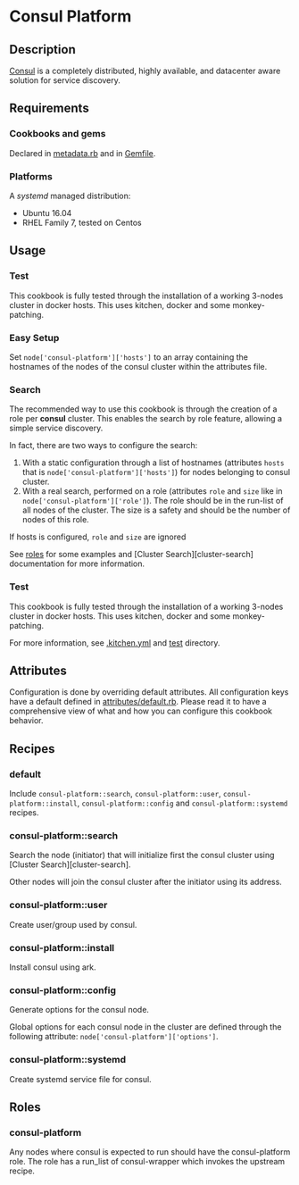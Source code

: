 Consul Platform
=============

Description
-----------

[Consul](https://www.hashicorp.com/consul.html) is a completely distributed,
highly available, and datacenter aware solution for service discovery.

Requirements
------------

### Cookbooks and gems

Declared in [metadata.rb](metadata.rb) and in [Gemfile](Gemfile).

### Platforms

A *systemd* managed distribution:
- Ubuntu 16.04
- RHEL Family 7, tested on Centos

Usage
-----

### Test

This cookbook is fully tested through the installation of a working 3-nodes
cluster in docker hosts. This uses kitchen, docker and some monkey-patching.

### Easy Setup

Set `node['consul-platform']['hosts']` to an array containing the
hostnames of the nodes of the consul cluster within the attributes file.

### Search

The recommended way to use this cookbook is through the creation of a role per
**consul** cluster. This enables the search by role feature, allowing a
simple service discovery.

In fact, there are two ways to configure the search:

1. With a static configuration through a list of hostnames (attributes `hosts`
   that is `node['consul-platform']['hosts']`) for nodes belonging to
   consul cluster.
2. With a real search, performed on a role (attributes `role` and `size`
   like in `node['consul-platform']['role']`).
   The role should be in the run-list of all nodes of the cluster.
   The size is a safety and should be the number of nodes of this role.

If hosts is configured, `role` and `size` are ignored

See [roles](test/integration/roles) for some examples and
[Cluster Search][cluster-search] documentation for more information.

### Test

This cookbook is fully tested through the installation of a working 3-nodes
cluster in docker hosts. This uses kitchen, docker and some monkey-patching.

For more information, see [.kitchen.yml](.kitchen.yml) and [test](test)
directory.


Attributes
----------

Configuration is done by overriding default attributes. All configuration keys
have a default defined in [attributes/default.rb](attributes/default.rb).
Please read it to have a comprehensive view of what and how you can configure
this cookbook behavior.

Recipes
-------

### default

Include `consul-platform::search`, `consul-platform::user`, `consul-platform::install`, `consul-platform::config` and `consul-platform::systemd` recipes.

### consul-platform::search

Search the node (initiator) that will initialize first the consul cluster
using [Cluster Search][cluster-search].

Other nodes will join the consul cluster after the initiator using its
address.

### consul-platform::user

Create user/group used by consul.

### consul-platform::install

Install consul using ark.

### consul-platform::config

Generate options for the consul node.

Global options for each consul node in the cluster are defined through
the following attribute: `node['consul-platform']['options']`.

### consul-platform::systemd

Create systemd service file for consul.

Roles
-------

### consul-platform

Any nodes where consul is expected to run should have the consul-platform role.
The role has a run_list of consul-wrapper which invokes the upstream recipe.
